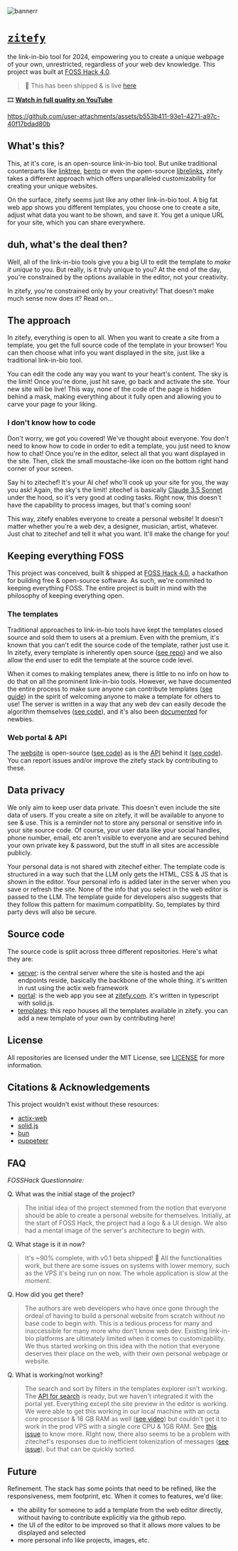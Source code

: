 ![bannerr](https://github.com/user-attachments/assets/25f6c1a7-dbf1-4aeb-b1df-a021d89172a9)

# [`zitefy`](https://zitefy.com/)
the link-in-bio tool for 2024, empowering you to create a unique webpage of your own, unrestricted, regardless of your web dev knowledge. This project was built at [FOSS Hack 4.0](https://fossunited.org/fosshack/2024).

> 🚀 This has been shipped & is live [here](https://zitefy.com)

🎞️ [**Watch in full quality on YouTube**](https://youtu.be/zrExP-ZH0xY)

https://github.com/user-attachments/assets/b553b411-93e1-4271-a97c-40f17bdad80b

## What's this?
This, at it's core, is an open-source link-in-bio tool. But unike traditional counterparts like [linktree](https://linktree.com), [bento](https://bento.me/en/home) or even the open-source [librelinks](https://www.librelinks.me/), zitefy takes a different approach which offers unparalleled customizability for creating your unique websites.

On the surface, zitefy seems just like any other link-in-bio tool. A big fat web app shows you different templates, you choose one to create a site, adjust what data you want to be shown, and save it. You get a unique URL for your site, which you can share everywhere.

## duh, what's the deal then?
Well, all of the link-in-bio tools give you a big UI to edit the template to *make it unique* to you. But really, is it truly unique to you? At the end of the day, you're constrained by the options available in the editor, not your creativity.

In zitefy, you're constrained only by your creativity! That doesn't make much sense now does it? Read on...

## The approach
In zitefy, everything is open to all. When you want to create a site from a template, you get the full source code of the template in your browser!  You can then choose what info you want displayed in the site, just like a traditional link-in-bio tool.

You can edit the code any way you want to your heart's content. The sky is the limit! Once you're done, just hit save, go back and activate the site. Your new site will be live! This way, none of the code of the page is hidden behind a mask, making everything about it fully open and allowing you to carve your page to your liking.

### I don't know how to code
Don't worry, we got you covered! We've thought about everyone. You don't need to know how to code in order to edit a template, you just need to know how to chat! Once you're in the editor, select all that you want displayed in the site. Then, click the small moustache-like icon on the bottom right hand corner of your screen.

Say hi to zitechef! It's your AI chef who'll cook up your site for you, the way you ask! Again, the sky's the limit! zitechef is basically [Claude 3.5 Sonnet](https://claude.ai/) under the hood, so it's very good at coding tasks. Right now, this doesn't have the capability to process images, but that's coming soon!

This way, zitefy enables everyone to create a personal website! It doesn't matter whether you're a web dev, a designer, musician, artist, whatever. Just chat to zitechef and tell it what you want. It'll make the change for you!

## Keeping everything FOSS
This project was conceived, built & shipped at [FOSS Hack 4.0](), a hackathon for building free & open-source software. As such, we're commited to keeping everything FOSS. The entire project is built in mind with the philosophy of keeping everything open.

### The templates
Traditional approaches to link-in-bio tools have kept the templates closed source and sold them to users at a premium. Even with the premium, it's known that you can't edit the source code of the template, rather just use it. In zitefy, every template is inherently open source ([see repo](https://github.com/zitefy/templates)) and we also allow the end user to edit the template at the source code level.

When it comes to making templates anew, there is little to no info on how to do that on all the prominent link-in-bio tools. However, we have documented the entire process to make sure anyone can contribute templates ([see guide](https://github.com/zitefy/templates?tab=readme-ov-file#templating-guide)) in the spirit of welcoming anyone to make a template for others to use! The server is written in a way that any web dev can easily decode the algorithm themselves ([see code](https://github.com/zitefy/server/blob/main/scripts/builder.js)), and it's also been [documented](https://github.com/zitefy/templates?tab=readme-ov-file#the-html-creation-algorithm) for newbies.

### Web portal & API
The [website](https://zitefy.com) is open-source ([see code](https://github.com/zitefy/portal)) as is the [API](https://api.zitefy.com/docs/#/) behind it ([see code](https://github.com/zitefy/server)). You can report issues and/or improve the zitefy stack by contributing to these. 

## Data privacy
We only aim to keep user data private. This doesn't even include the site data of users. If you create a site on zitefy, it will be available to anyone to see & use. This is a reminder not to store any personal or sensitive info in your site source code. Of course, your user data like your social handles, phone number, email, etc aren't visible to everyone and are secured behind your own private key & password, but the stuff in all sites are accessible publicly.

Your personal data is not shared with zitechef either. The template code is structured in a way such that the LLM only gets the HTML, CSS & JS that is shown in the editor. Your personal info is added later in the server when you save or refresh the site. None of the info that you select in the web editor is passed to the LLM. The template guide for developers also suggests that they follow this pattern for maximum compatiblity. So, templates by third party devs will also be secure.

## Source code
The source code is split across three different repositories. Here's what they are:

* [server](https://github.com/zitefy/server): is the central server where the site is hosted and the api endpoints reside, basically the backbone of the whole thing. it's written in rust using the actix web framework
* [portal](https://github.com/zitefy/portal): is the web app you see at [zitefy.com](https://zitefy.com/). it's written in typescript with solid.js.
* [templates](https://github.com/zitefy/templates): this repo houses all the templates available in zitefy. you can add a new template of your own by contributing here!

## License
All repositories are licensed under the MIT License, see [LICENSE](https://github.com/zitefy/portal/blob/main/LICENSE) for more information.

## Citations & Acknowledgements
This project wouldn't exist without these resources:

* [actix-web](https://actix.rs/)
* [solid.js](https://www.solidjs.com/)
* [bun](https://bun.sh)
* [puppeteer](https://pptr.dev/)

## FAQ
*FOSSHack Questionnaire:*

Q. What was the initial stage of the project?

> The initial idea of the project stemmed from the notion that everyone should be able to create a personal website for themselves.
> Initially, at the start of FOSS Hack, the project had a logo & a UI design. We also had a mental image of the server's architecture to begin with.

Q. What stage is it in now?

> It's ~90% complete, with v0.1 beta shipped! :rocket: All the functionalities work, but there are some issues on systems with lower memory, such as the VPS it's being run on now. The whole application is slow at the moment.

Q. How did you get there?

> The authors are web developers who have once gone through the ordeal of having to build a personal website from scratch without no base code to begin with. This is a tedious process for many and inaccessible for many more who don't know web dev. Existing link-in-bio platforms are ultimately limited when it comes to customizability.
> We thus started working on this idea with the notion that everyone deserves their place on the web, with their own personal webpage or website.

Q. What is working/not working?

> The search and sort by filters in the templates explorer isn't working. The [API for search](https://api.zitefy.com/docs/#/template/search_templates) is ready, but we haven't integrated it with the portal yet.
> Everything except the site preview in the editor is working. We were able to get this working in our local machine with an octa core processor & 16 GB RAM as well ([see video](https://youtu.be/zrExP-ZH0xY?si=4Q8iMhf6X0D6h-_e&t=39)) but couldn't get it to work in the prod VPS with a single core CPU & 1GB RAM. See [this issue](https://github.com/zitefy/server/issues/4) to know more.
> RIght now, there also seems to be a problem with zitechef's responses due to inefficient tokenization of messages ([see issue](https://github.com/zitefy/portal/issues/4)), but that can be quickly sorted.

## Future
Refinement. The stack has some points that need to be refined, like the responsiveness, mem footprint, etc. When it comes to features, we'd like:
* the ability for someone to add a template from the web editor directly, without having to contribute explicitly via the github repo.
* the UI of the editor to be improved so that it allows more values to be displayed and selected
* more personal info like projects, images, etc.

